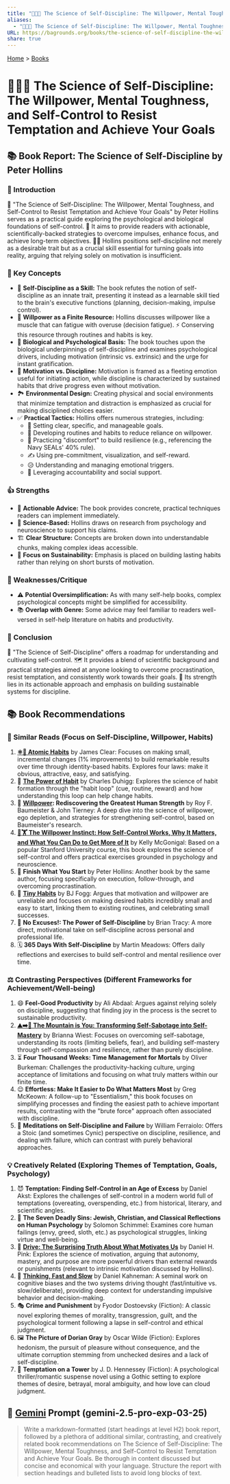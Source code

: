 ```yaml
---
title: "💪🎯🔬 The Science of Self-Discipline: The Willpower, Mental Toughness, and Self-Control to Resist Temptation and Achieve Your Goals"
aliases:
  - "💪🎯🔬 The Science of Self-Discipline: The Willpower, Mental Toughness, and Self-Control to Resist Temptation and Achieve Your Goals"
URL: https://bagrounds.org/books/the-science-of-self-discipline-the-willpower-mental-toughness-and-self-control-to-resist-temptation-and-achieve-your-goals
share: true
---
```

[Home](../index.md) > [Books](./index.md)  
# 💪🎯🔬 The Science of Self-Discipline: The Willpower, Mental Toughness, and Self-Control to Resist Temptation and Achieve Your Goals  
## 📚 Book Report: The Science of Self-Discipline by Peter Hollins  
  
### 📖 Introduction  
 📖 "The Science of Self-Discipline: The Willpower, Mental Toughness, and Self-Control to Resist Temptation and Achieve Your Goals" by Peter Hollins serves as a practical guide exploring the psychological and biological foundations of self-control. 🎯 It aims to provide readers with actionable, scientifically-backed strategies to overcome impulses, enhance focus, and achieve long-term objectives. 👨‍🏫 Hollins positions self-discipline not merely as a desirable trait but as a crucial skill essential for turning goals into reality, arguing that relying solely on motivation is insufficient.  
  
### 🧠 Key Concepts  
* 💪 **Self-Discipline as a Skill:** The book refutes the notion of self-discipline as an innate trait, presenting it instead as a learnable skill tied to the brain's executive functions (planning, decision-making, impulse control).  
* 🔋 **Willpower as a Finite Resource:** Hollins discusses willpower like a muscle that can fatigue with overuse (decision fatigue). ⚡️ Conserving this resource through routines and habits is key.  
* 🧬 **Biological and Psychological Basis:** The book touches upon the biological underpinnings of self-discipline and examines psychological drivers, including motivation (intrinsic vs. extrinsic) and the urge for instant gratification.  
* 🥇 **Motivation vs. Discipline:** Motivation is framed as a fleeting emotion useful for initiating action, while discipline is characterized by sustained habits that drive progress even without motivation.  
* 🏞️ **Environmental Design:** Creating physical and social environments that minimize temptation and distraction is emphasized as crucial for making disciplined choices easier.  
* ✅ **Practical Tactics:** Hollins offers numerous strategies, including:  
    * 🎯 Setting clear, specific, and manageable goals.  
    * 🔄 Developing routines and habits to reduce reliance on willpower.  
    * 🥵 Practicing "discomfort" to build resilience (e.g., referencing the Navy SEALs' 40% rule).  
    * ✍️ Using pre-commitment, visualization, and self-reward.  
    * 😥 Understanding and managing emotional triggers.  
    * 🤝 Leveraging accountability and social support.  
  
### 👍 Strengths  
* 🚀 **Actionable Advice:** The book provides concrete, practical techniques readers can implement immediately.  
* 🔬 **Science-Based:** Hollins draws on research from psychology and neuroscience to support his claims.  
* 🏗️ **Clear Structure:** Concepts are broken down into understandable chunks, making complex ideas accessible.  
* 🌱 **Focus on Sustainability:** Emphasis is placed on building lasting habits rather than relying on short bursts of motivation.  
  
### 🤔 Weaknesses/Critique  
* ⚠️ **Potential Oversimplification:** As with many self-help books, complex psychological concepts might be simplified for accessibility.  
* 📚 **Overlap with Genre:** Some advice may feel familiar to readers well-versed in self-help literature on habits and productivity.  
  
### 🏁 Conclusion  
 💯 "The Science of Self-Discipline" offers a roadmap for understanding and cultivating self-control. 🗺️ It provides a blend of scientific background and practical strategies aimed at anyone looking to overcome procrastination, resist temptation, and consistently work towards their goals. 💪 Its strength lies in its actionable approach and emphasis on building sustainable systems for discipline.  
  
## 📚 Book Recommendations  
  
### 🤝 Similar Reads (Focus on Self-Discipline, Willpower, Habits)  
1. **[⚛️🔄 Atomic Habits](./atomic-habits.md)** by James Clear: Focuses on making small, incremental changes (1% improvements) to build remarkable results over time through identity-based habits. Explores four laws: make it obvious, attractive, easy, and satisfying.  
2. 🔄 **[The Power of Habit](./the-power-of-habit.md)** by Charles Duhigg: Explores the science of habit formation through the "habit loop" (cue, routine, reward) and how understanding this loop can help change habits.  
3. 💪 **[Willpower](./willpower.md): Rediscovering the Greatest Human Strength** by Roy F. Baumeister & John Tierney: A deep dive into the science of willpower, ego depletion, and strategies for strengthening self-control, based on Baumeister's research.  
4. **[🧘🏋️ The Willpower Instinct: How Self-Control Works, Why It Matters, and What You Can Do to Get More of It](./the-willpower-instinct.md)** by Kelly McGonigal: Based on a popular Stanford University course, this book explores the science of self-control and offers practical exercises grounded in psychology and neuroscience.  
5. 🎯 **Finish What You Start** by Peter Hollins: Another book by the same author, focusing specifically on execution, follow-through, and overcoming procrastination.  
6. 🌱 **[Tiny Habits](./tiny-habits.md)** by BJ Fogg: Argues that motivation and willpower are unreliable and focuses on making desired habits incredibly small and easy to start, linking them to existing routines, and celebrating small successes.  
7. 🚫 **No Excuses!: The Power of Self-Discipline** by Brian Tracy: A more direct, motivational take on self-discipline across personal and professional life.  
8. 🗓️ **365 Days With Self-Discipline** by Martin Meadows: Offers daily reflections and exercises to build self-control and mental resilience over time.  
  
### ⚖️ Contrasting Perspectives (Different Frameworks for Achievement/Well-being)  
1. 😄 **Feel-Good Productivity** by Ali Abdaal: Argues against relying solely on discipline, suggesting that finding joy in the process is the secret to sustainable productivity.  
2. **[⛰️➡️🧘 The Mountain is You: Transforming Self-Sabotage into Self-Mastery](./the-mountain-is-you.md)** by Brianna Wiest: Focuses on overcoming self-sabotage, understanding its roots (limiting beliefs, fear), and building self-mastery through self-compassion and resilience, rather than purely discipline.  
3. ⏳ **Four Thousand Weeks: Time Management for Mortals** by Oliver Burkeman: Challenges the productivity-hacking culture, urging acceptance of limitations and focusing on what truly matters within our finite time.  
4. 😌 **Effortless: Make It Easier to Do What Matters Most** by Greg McKeown: A follow-up to "Essentialism," this book focuses on simplifying processes and finding the easiest path to achieve important results, contrasting with the "brute force" approach often associated with discipline.  
5. 📜 **Meditations on Self-Discipline and Failure** by William Ferraiolo: Offers a Stoic (and sometimes Cynic) perspective on discipline, resilience, and dealing with failure, which can contrast with purely behavioral approaches.  
  
### 💡 Creatively Related (Exploring Themes of Temptation, Goals, Psychology)  
1. 😈 **Temptation: Finding Self-Control in an Age of Excess** by Daniel Akst: Explores the challenges of self-control in a modern world full of temptations (overeating, overspending, etc.) from historical, literary, and scientific angles.  
2. 👿 **The Seven Deadly Sins: Jewish, Christian, and Classical Reflections on Human Psychology** by Solomon Schimmel: Examines core human failings (envy, greed, sloth, etc.) as psychological struggles, linking virtue and well-being.  
3. 🚀 **[Drive: The Surprising Truth About What Motivates Us](./drive-the-surprising-truth-about-what-motivates-us.md)** by Daniel H. Pink: Explores the science of motivation, arguing that autonomy, mastery, and purpose are more powerful drivers than external rewards or punishments (relevant to intrinsic motivation discussed by Hollins).  
4. 🤔 **[Thinking, Fast and Slow](./thinking-fast-and-slow.md)** by Daniel Kahneman: A seminal work on cognitive biases and the two systems driving thought (fast/intuitive vs. slow/deliberate), providing deep context for understanding impulsive behavior and decision-making.  
5. 🎭 **Crime and Punishment** by Fyodor Dostoevsky (Fiction): A classic novel exploring themes of morality, transgression, guilt, and the psychological torment following a lapse in self-control and ethical judgment.  
6. 🖼️ **The Picture of Dorian Gray** by Oscar Wilde (Fiction): Explores hedonism, the pursuit of pleasure without consequence, and the ultimate corruption stemming from unchecked desires and a lack of self-discipline.  
7. 🥀 **Temptation on a Tower** by J. D. Hennessey (Fiction): A psychological thriller/romantic suspense novel using a Gothic setting to explore themes of desire, betrayal, moral ambiguity, and how love can cloud judgment.  
  
## 💬 [Gemini](../software/gemini.md) Prompt (gemini-2.5-pro-exp-03-25)  
> Write a markdown-formatted (start headings at level H2) book report, followed by a plethora of additional similar, contrasting, and creatively related book recommendations on The Science of Self-Discipline: The Willpower, Mental Toughness, and Self-Control to Resist Temptation and Achieve Your Goals. Be thorough in content discussed but concise and economical with your language. Structure the report with section headings and bulleted lists to avoid long blocks of text.